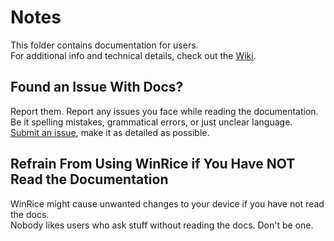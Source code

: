 # Notes

This folder contains documentation for users.  
For additional info and technical details, check out the [Wiki](https://github.com/pratyakshm/WinRice/wiki).

## Found an Issue With Docs?

Report them. Report any issues you face while reading the documentation. Be it spelling mistakes, grammatical errors, or just unclear language.  
[Submit an issue](https://github.com/pratyakshm/WinRice/issues/new?assignees=pratyakshm&labels=Issue-Docs&template=doc_issue.yaml&title=Docs+issue%3A+), make it as detailed as possible.

## Refrain From Using WinRice if You Have NOT Read the Documentation

WinRice might cause unwanted changes to your device if you have not read the docs.  
Nobody likes users who ask stuff without reading the docs. Don't be one.
